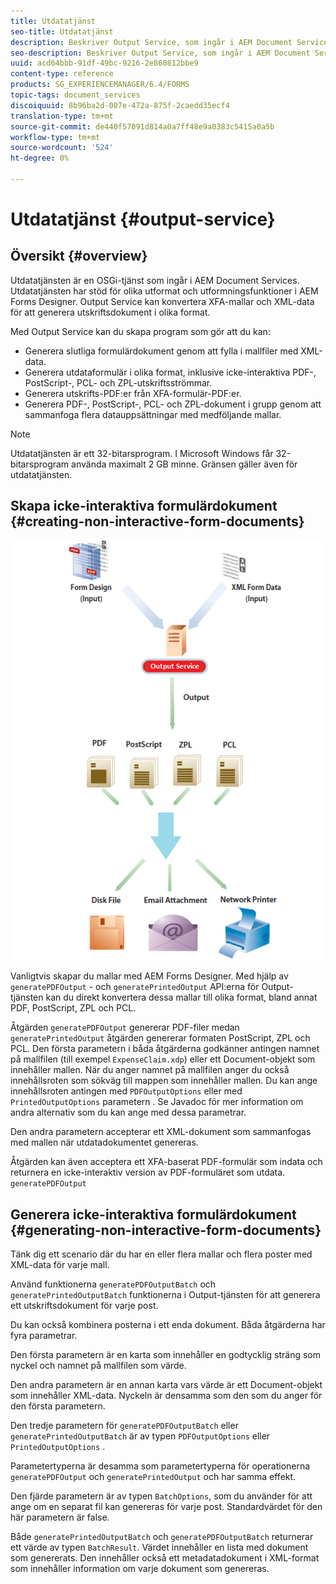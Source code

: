 ```yaml
---
title: Utdatatjänst
seo-title: Utdatatjänst
description: Beskriver Output Service, som ingår i AEM Document Services
seo-description: Beskriver Output Service, som ingår i AEM Document Services
uuid: acd64bbb-91df-49bc-9216-2e860812bbe9
content-type: reference
products: SG_EXPERIENCEMANAGER/6.4/FORMS
topic-tags: document_services
discoiquuid: 8b96ba2d-007e-472a-875f-2caedd35ecf4
translation-type: tm+mt
source-git-commit: de440f57091d814a0a7ff48e9a0383c5415a0a5b
workflow-type: tm+mt
source-wordcount: '524'
ht-degree: 0%

---
```



# Utdatatjänst {#output-service}

## Översikt {#overview}

Utdatatjänsten är en OSGi-tjänst som ingår i AEM Document Services. Utdatatjänsten har stöd för olika utformat och utformningsfunktioner i AEM Forms Designer. Output Service kan konvertera XFA-mallar och XML-data för att generera utskriftsdokument i olika format.

Med Output Service kan du skapa program som gör att du kan:

* Generera slutliga formulärdokument genom att fylla i mallfiler med XML-data.
* Generera utdataformulär i olika format, inklusive icke-interaktiva PDF-, PostScript-, PCL- och ZPL-utskriftsströmmar.
* Generera utskrifts-PDF:er från XFA-formulär-PDF:er.
* Generera PDF-, PostScript-, PCL- och ZPL-dokument i grupp genom att sammanfoga flera datauppsättningar med medföljande mallar.

>[!NOTE]
>
>Utdatatjänsten är ett 32-bitarsprogram. I Microsoft Windows får 32-bitarsprogram använda maximalt 2 GB minne. Gränsen gäller även för utdatatjänsten.

## Skapa icke-interaktiva formulärdokument {#creating-non-interactive-form-documents}

![using_output_modified](assets/usingoutput_modified.png)

Vanligtvis skapar du mallar med AEM Forms Designer. Med hjälp av `generatePDFOutput` - och `generatePrintedOutput` API:erna för Output-tjänsten kan du direkt konvertera dessa mallar till olika format, bland annat PDF, PostScript, ZPL och PCL.

Åtgärden `generatePDFOutput` genererar PDF-filer medan `generatePrintedOutput` åtgärden genererar formaten PostScript, ZPL och PCL. Den första parametern i båda åtgärderna godkänner antingen namnet på mallfilen (till exempel `ExpenseClaim.xdp`) eller ett Document-objekt som innehåller mallen. När du anger namnet på mallfilen anger du också innehållsroten som sökväg till mappen som innehåller mallen. Du kan ange innehållsroten antingen med `PDFOutputOptions` eller med `PrintedOutputOptions` parametern . Se Javadoc för mer information om andra alternativ som du kan ange med dessa parametrar.

Den andra parametern accepterar ett XML-dokument som sammanfogas med mallen när utdatadokumentet genereras.

Åtgärden kan även acceptera ett XFA-baserat PDF-formulär som indata och returnera en icke-interaktiv version av PDF-formuläret som utdata. `generatePDFOutput`

## Generera icke-interaktiva formulärdokument {#generating-non-interactive-form-documents}

Tänk dig ett scenario där du har en eller flera mallar och flera poster med XML-data för varje mall.

Använd funktionerna `generatePDFOutputBatch` och `generatePrintedOutputBatch` funktionerna i Output-tjänsten för att generera ett utskriftsdokument för varje post.

Du kan också kombinera posterna i ett enda dokument. Båda åtgärderna har fyra parametrar.

Den första parametern är en karta som innehåller en godtycklig sträng som nyckel och namnet på mallfilen som värde.

Den andra parametern är en annan karta vars värde är ett Document-objekt som innehåller XML-data. Nyckeln är densamma som den som du anger för den första parametern.

Den tredje parametern för `generatePDFOutputBatch` eller `generatePrintedOutputBatch` är av typen `PDFOutputOptions` eller `PrintedOutputOptions` .

Parametertyperna är desamma som parametertyperna för operationerna `generatePDFOutput` och `generatePrintedOutput` och har samma effekt.

Den fjärde parametern är av typen `BatchOptions`, som du använder för att ange om en separat fil kan genereras för varje post. Standardvärdet för den här parametern är false.

Både `generatePrintedOutputBatch` och `generatePDFOutputBatch` returnerar ett värde av typen `BatchResult`. Värdet innehåller en lista med dokument som genererats. Den innehåller också ett metadatadokument i XML-format som innehåller information om varje dokument som genereras.
